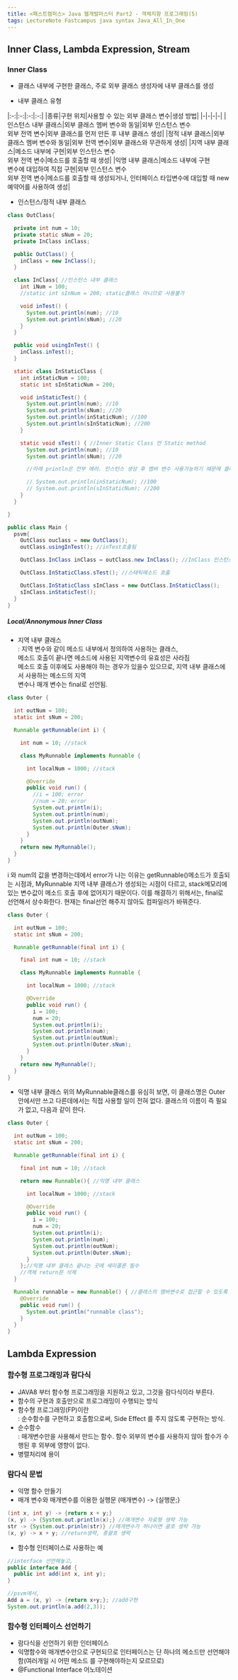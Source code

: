 ```yaml
---
title: <패스트캠퍼스> Java 웹개발마스터 Part2 - 객체지향 프로그래밍(5)
tags: LectureNote Fastcampus java syntax Java_All_In_One
---
```


## Inner Class, Lambda Expression, Stream

### Inner Class

- 클래스 내부에 구현한 클래스, 주로 외부 클래스 생성자에 내부 클래스를 생성

- 내부 클래스 유형

|:-:|:-:|:-:|:-:|
|종류|구현 위치|사용할 수 있는 외부 클래스 변수|생성 방법|
|-|-|-|-|
|인스턴스 내부 클래스|외부 클래스 멤버 변수와 동일|외부 인스턴스 변수<br>외부 전역 변수|외부 클래스를 먼저 만든 후 내부 클래스 생성|
|정적 내부 클래스|외부 클래스 멤버 변수와 동일|외부 전역 변수|외부 클래스와 무관하게 생성|
|지역 내부 클래스|메소드 내부에 구현|외부 인스턴스 변수<br>외부 전역 변수|메소드를 호출할 때 생성|
|익명 내부 클래스|메소드 내부에 구현<br>변수에 대입하여 직접 구현|외부 인스턴스 변수<br>외부 전역 변수|메소드를 호출할 때 생성되거나, 인터페이스 타입변수에 대입할 때 new예약어를 사용하여 생성|

- 인스턴스/정적 내부 클래스

~~~java
class OutClass{

  private int num = 10;
  private static sNum = 20;
  private InClass inClass;

  public OutClass() {
    inClass = new InClass();
  }

  class InClass{ //인스턴스 내부 클래스
    int iNum = 100;
    //static int sInNum = 200; static클래스 아니므로 사용불가

    void inTest() {
      System.out.println(num); //10
      System.out.println(sNum); //20
    }
  }

  public void usingInTest() {
    inClass.inTest();
  }

  static class InStaticClass {
    int inStaticNum = 100;
    static int sInStaticNum = 200;

    void inStaticTest() {
      System.out.println(num); //10
      System.out.println(sNum); //20
      System.out.println(inStaticNum); //100
      System.out.println(sInStaticNum); //200
    }

    static void sTest() { //Inner Static Class 안 Static method
      System.out.println(num); //10
      System.out.println(sNum); //20

      //아래 println은 전부 에러. 인스턴스 생성 후 멤버 변수 사용가능하기 때문에 클래스이름만으로 바로 호출은 안될것.

      // System.out.println(inStaticNum); //100
      // System.out.println(sInStaticNum); //200
    }
  }

}

public class Main {
  psvm{
    OutClass ouclass = new OutClass();
    outClass.usingInTest(); //inTest호출됨

    OutClass.InClass inClass = outClass.new InClass(); //InClass 인스턴스만들기 private아닐 때만 가능

    OutClass.InStaticClass.sTest(); //스태틱메소드 호출

    OutClass.InStaticClass sInClass = new OutClass.InStaticClass();
    sInClass.inStaticTest();
  }
}
~~~

##### Local/Annonymous Inner Class

- 지역 내부 클래스  
: 지역 변수와 같이 메소드 내부에서 정의하여 사용하는 클래스,  
메소드 호출이 끝나면 메소드에 사용된 지역변수의 유효성은 사라짐  
메소드 호출 이후에도 사용해야 하는 경우가 있을수 있으므로, 지역 내부 클래스에서 사용하는 메소드의 지역  
변수나 매개 변수는 final로 선언됨.

~~~java
class Outer {

  int outNum = 100;
  static int sNum = 200;

  Runnable getRunnable(int i) {

    int num = 10; //stack

    class MyRunnable implements Runnable {

      int localNum = 1000; //stack

      @Override
      public void run() {
        //i = 100; error
        //num = 20; error
        System.out.println(i);
        System.out.println(num);
        System.out.println(outNum);
        System.out.println(Outer.sNum);
      }
    }
    return new MyRunnable();
  }
}
~~~

i 와 num의 값을 변경하는데에서 error가 나는 이유는 getRunnable()메소드가 호출되는 시점과,
MyRunnable 지역 내부 클래스가 생성되는 시점이 다르고, stack메모리에 있는 변수값이 메소드 호출 후에
없어지기 때문이다.
이를 해결하기 위해서는, final로 선언해서 상수화한다. 현재는 final선언 해주지 않아도 컴파일러가 바꿔준다.

~~~java
class Outer {

  int outNum = 100;
  static int sNum = 200;

  Runnable getRunnable(final int i) {

    final int num = 10; //stack

    class MyRunnable implements Runnable {

      int localNum = 1000; //stack

      @Override
      public void run() {
        i = 100;
        num = 20;
        System.out.println(i);
        System.out.println(num);
        System.out.println(outNum);
        System.out.println(Outer.sNum);
      }
    }
    return new MyRunnable();
  }
}
~~~

- 익명 내부 클래스
위의 MyRunnable클래스를 유심히 보면, 이 클래스명은 Outer안에서만 쓰고 다른데에서는 직접 사용할 일이
전혀 없다. 클래스의 이름이 즉 필요가 없고, 다음과 같이 한다.

~~~java
class Outer {

  int outNum = 100;
  static int sNum = 200;

  Runnable getRunnable(final int i) {

    final int num = 10; //stack

    return new Runnable(){ //익명 내부 클래스

      int localNum = 1000; //stack

      @Override
      public void run() {
        i = 100;
        num = 20;
        System.out.println(i);
        System.out.println(num);
        System.out.println(outNum);
        System.out.println(Outer.sNum);
      }
    };//익명 내부 클래스 끝나는 곳에 세미콜론 필수
    //객체 return문 삭제
  }

  Runnable runnable = new Runnable() { //클래스의 멤버변수로 접근할 수 있도록 하는법
    @Override
    public void run() {
      System.out.println("runnable class");
    }
  }
}
~~~

## Lambda Expression

### 함수형 프로그래밍과 람다식

- JAVA8 부터 함수형 프로그래밍을 지원하고 있고, 그것을 람다식이라 부른다.
- 함수의 구현과 호출만으로 프로그래밍이 수행되는 방식
- 함수형 프로그래밍(FP)이란  
: 순수함수를 구현하고 호출함으로써, Side Effect 를 주지 않도록 구현하는 방식.
- 순수함수  
: 매개변수만을 사용해서 만드는 함수. 함수 외부의 변수를 사용하지 않아 함수가 수행된 후 외부에 영향이 없다.
- 병렬처리에 용이

### 람다식 문법

- 익명 함수 만들기
- 매개 변수와 매개변수를 이용한 실행문 (매개변수) -> {실행문;}
~~~java
(int x, int y) -> {return x + y;}
(x, y) -> {System.out.println(x);} //매개변수 자료형 생략 가능
str -> {System.out.prinln(str)} //매개변수가 하나이면 괄호 생략 가능
(x, y) -> x + y; //return생략, 중괄호 생략
~~~

- 함수형 인터페이스로 사용하는 예
~~~java
//interface 선언해놓고,
public interface Add {
  public int add(int x, int y);
}

//psvm에서,
Add a = (x, y) -> {return x+y;}; //add구현
System.out.println(a.add(2,3));
~~~

### 함수형 인터페이스 선언하기

- 람다식을 선언하기 위한 인터페이스
- 익명함수와 매개변수만으로 구현되므로 인터페이스는 단 하나의 메소드만 선언해야함(여러개일 시 어떤 메소드
를 구현해야하는지 모르므로)
- @Functional Interface 어노테이션
